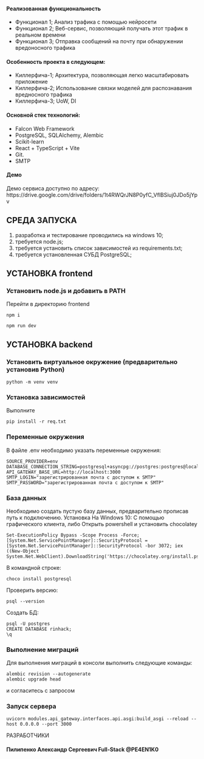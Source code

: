 <h4>Реализованная функциональность</h4>
<ul>
    <li>Функционал 1; Анализ трафика с помощью нейросети</li>
    <li>Функционал 2; Веб-сервис, позволяющий получать этот трафик в реальном времени</li>
    <li>Функционал 3; Отправка сообщений на почту при обнаружении вредоносного трафика</li>
</ul> 
<h4>Особенность проекта в следующем:</h4>
<ul>
 <li>Киллерфича-1; Архитектура, позволяющая легко масштабировать приложение</li>
 <li>Киллерфича-2; Использование связки моделей для распознавания вредносного трафика</li>
<li>Киллерфича-3; UoW, DI</li>
 </ul>
<h4>Основной стек технологий:</h4>
<ul>
    <li>Falcon Web Framework</li>
	<li>PostgreSQL, SQLAlchemy, Alembic</li>
    <li>Scikit-learn</li>
	<li>React + TypeScript + Vite</li>
	<li>Git.</li>
	<li>SMTP</li>
  
 </ul>
<h4>Демо</h4>
<p>Демо сервиса доступно по адресу: https://drive.google.com/drive/folders/1t4RWQrJN8P0yfC_VflBSiuj0JDo5jYpv </p>




СРЕДА ЗАПУСКА
------------
1) разработка и тестирование проводились на windows 10;
2) требуется node.js;
3) требуется установить список зависимостей из requirements.txt;
4) требуется установленная СУБД PostgreSQL;

УСТАНОВКА frontend
------------
### Установить node.js и добавить в PATH

Перейти в директорию frontend
~~~
npm i

npm run dev
~~~

УСТАНОВКА backend
------------
### Установить виртуальное окружение (предварительно установив Python)
~~~
python -m venv venv
~~~

### Установка зависимостей

Выполните 
~~~
pip install -r req.txt
~~~
### Переменные окружения
В файле .env необходимо указать переменные окружения:
~~~
SOURCE_PROVIDER=env
DATABASE_CONNECTION_STRING=postgresql+asyncpg://postgres:postgres@localhost:5432/rinhack
API_GATEWAY_BASE_URL=http://localhost:3000
SMTP_LOGIN="зарегистрированная почта с доступом к SMTP"
SMTP_PASSWORD="зарегистрированная почта с доступом к SMTP"
~~~
### База данных

Необходимо создать пустую базу данных, предварительно прописав путь к подключению.
Установка
На Windows 10:
С помощью графического клиента, либо
Открыть powershell и установить chocolatey
~~~
Set-ExecutionPolicy Bypass -Scope Process -Force; [System.Net.ServicePointManager]::SecurityProtocol = [System.Net.ServicePointManager]::SecurityProtocol -bor 3072; iex ((New-Object System.Net.WebClient).DownloadString('https://chocolatey.org/install.ps1'))
~~~
В командной строке:
~~~
choco install postgresql
~~~
Проверить версию:
~~~
psql --version
~~~
Создать БД:
~~~
psql -U postgres
CREATE DATABASE rinhack;
\q
~~~

### Выполнение миграций

Для выполнения миграций в консоли выполнить следующие команды: 
~~~
alembic revision --autogenerate
alembic upgrade head
~~~
и согласитесь с запросом

### Запуск сервера
~~~
uvicorn modules.api_gateway.interfaces.api.asgi:build_asgi --reload --host 0.0.0.0 --port 3000
~~~
РАЗРАБОТЧИКИ

<h4>Пилипенко Александр Сергеевич Full-Stack @PE4EN1K0</h4>



